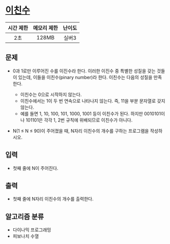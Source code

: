 # [이친수](https://www.acmicpc.net/problem/2193)

| 시간 제한 | 메모리 제한 | 난이도 |
| :-------: | :---------: | :----: |
|    2초    |    128MB    | 실버3  |

## 문제

- 0과 1로만 이루어진 수를 이진수라 한다. 이러한 이진수 중 특별한 성질을 갖는 것들이 있는데, 이들을 이친수(pinary number)라 한다. 이친수는 다음의 성질을 만족한다.

  - 이친수는 0으로 시작하지 않는다.
  - 이친수에서는 1이 두 번 연속으로 나타나지 않는다. 즉, 11을 부분 문자열로 갖지 않는다.
  - 예를 들면 1, 10, 100, 101, 1000, 1001 등이 이친수가 된다. 하지만 0010101이나 101101은 각각 1, 2번 규칙에 위배되므로 이친수가 아니다.

- N(1 ≤ N ≤ 90)이 주어졌을 때, N자리 이친수의 개수를 구하는 프로그램을 작성하시오.

## 입력

- 첫째 줄에 N이 주어진다.

## 출력

- 첫째 줄에 N자리 이친수의 개수를 출력한다.

## 알고리즘 분류

- 다이나믹 프로그래밍
- 피보나치 수열
